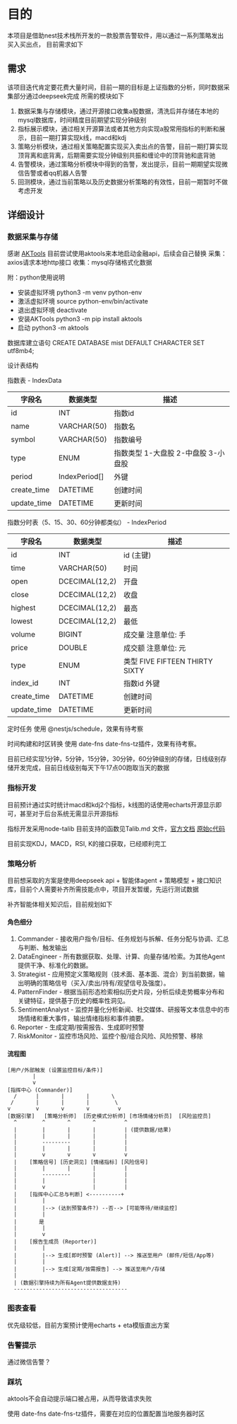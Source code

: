 # 目的

本项目是借助nest技术栈所开发的一款股票告警软件，用以通过一系列策略发出买入买出点，
目前需求如下

## 需求

该项目迭代肯定要花费大量时间，目前一期的目标是上证指数的分析，同时数据采集部分通过deepseek完成
所需的模块如下

1. 数据采集与存储模块，通过开源接口收集a股数据，清洗后并存储在本地的mysql数据库，时间精度目前期望实现分钟级别
2. 指标展示模块，通过相关开源算法或者其他方向实现a股常用指标的判断和展示，目前一期打算实现k线，macd和kdj
3. 策略分析模块，通过相关策略配置实现买入卖出点的告警，目前一期打算实现顶背离和底背离，后期需要实现分钟级别共振和缠论中的顶背驰和底背驰
4. 告警模块，通过策略分析模块中得到的告警，发出提示，目前一期期望实现微信告警或者qq机器人告警
5. 回测模块，通过当前策略以及历史数据分析策略的有效性，目前一期暂时不做考虑开发

## 详细设计

### 数据采集与存储

感谢 [AKTools](https://aktools.akfamily.xyz/#fastapi) 目前尝试使用aktools来本地启动金融api，后续会自己替换
采集：axios请求本地http接口
收集：mysql存储格式化数据

附：python使用说明

- 安装虚拟环境
  python3 -m venv python-env
- 激活虚拟环境
  source python-env/bin/activate
- 退出虚拟环境
  deactivate
- 安装AKTools
  python3 -m pip install aktools
- 启动
  python3 -m aktools

数据库建立语句 CREATE DATABASE mist DEFAULT CHARACTER SET utf8mb4;

设计表结构

指数表 - IndexData

| 字段名      | 数据类型      | 描述                                |
| ----------- | ------------- | ----------------------------------- |
| id          | INT           | 指数id                              |
| name        | VARCHAR(50)   | 指数名                              |
| symbol      | VARCHAR(50)   | 指数编号                            |
| type        | ENUM          | 指数类型 1-大盘股 2-中盘股 3-小盘股 |
| period      | IndexPeriod[] | 外键                                |
| create_time | DATETIME      | 创建时间                            |
| update_time | DATETIME      | 更新时间                            |

指数分时表（5、15、30、60分钟都类似） - IndexPeriod

| 字段名      | 数据类型       | 描述                           |
| ----------- | -------------- | ------------------------------ |
| id          | INT            | id (主键)                      |
| time        | VARCHAR(50)    | 时间                           |
| open        | DCECIMAL(12,2) | 开盘                           |
| close       | DCECIMAL(12,2) | 收盘                           |
| highest     | DCECIMAL(12,2) | 最高                           |
| lowest      | DCECIMAL(12,2) | 最低                           |
| volume      | BIGINT         | 成交量 注意单位: 手            |
| price       | DOUBLE         | 成交额 注意单位: 元            |
| type        | ENUM           | 类型 FIVE FIFTEEN THIRTY SIXTY |
| index_id    | INT            | 指数id 外键                    |
| create_time | DATETIME       | 创建时间                       |
| update_time | DATETIME       | 更新时间                       |

<!-- | vibration     | DCECIMAL(12,2) | 振幅          这两个指标不一定有                 |
| turnover_rate | DOUBLE         | 换手率                         | -->

定时任务 使用 @nestjs/schedule，效果有待考察

时间构建和时区转换 使用 date-fns date-fns-tz插件，效果有待考察。

目前已经实现1分钟，5分钟，15分钟，30分钟，60分钟级别的存储，日线级别存储开发完成，目前日线级别每天下午17点00跑取当天的数据

### 指标开发

目前预计通过实时统计macd和kdj2个指标，k线图的话使用echarts开源显示即可，甚至对于后台系统无需显示开源指标

指标开发采用node-talib 目前支持的函数见Talib.md 文件，[官方文档](https://github.com/oransel/node-talib) [原始c代码](https://ta-lib.org/)

目前实现KDJ，MACD，RSI, K的接口获取，已经顺利完工

### 策略分析

目前想采取的方案是使用deepseek api + 智能体agent + 策略模型 + 接口知识库，目前个人需要补齐所需技能点中，项目开发暂缓，先运行测试数据

补齐智能体相关知识后，目前规划如下

#### 角色细分

1. Commander - 接收用户指令/目标、任务规划与拆解、任务分配与协调、汇总与判断、触发输出
2. DataEngineer - 所有数据获取、处理、计算、向量存储/检索。为其他Agent提供干净、标准化的数据。
3. Strategist -  应用预定义策略规则（技术面、基本面、混合）到当前数据，输出明确的策略信号（买入/卖出/持有/观望信号及强度）。
4. PatternFinder - 根据当前形态检索相似历史片段，分析后续走势概率分布和关键特征，提供基于历史的概率性洞见。
5. SentimentAnalyst - 监控并量化分析新闻、社交媒体、研报等文本信息中的市场情绪和重大事件，输出情绪指标和事件摘要。
6. Reporter - 生成定期/按需报告、生成即时预警
7. RiskMonitor - 监控市场风险、监控个股/组合风险、风险预警、移除

#### 流程图
```text
[用户/外部触发 (设置监控目标/条件)]
        |
        v
[指挥中心 (Commander)]
  /      |       |       |       \
 /       |       |       |        \
v        v       v       v         v
[数据引擎]   [策略分析师]  [历史模式分析师] [市场情绪分析员]  [风险监控员]
  ^        ^       ^       ^         ^
  |        |       |       |         | (提供数据/结果)
  |        |       |       |         |
  |        ---------       |         |
  |        |       |       |         |
  |        v       v       v         v
  |    [策略信号] [历史洞见] [情绪指标] [风险信号]
  |        |       |       |         |
  |        ---------       |         |
  |        |               |         |
  |        v               |         |
  |    [指挥中心汇总与判断] <----------+
  |        |
  |        |--> (达到预警条件?) --否--> [可能等待/继续监控]
  |        |
  |       是
  |        |
  |        v
  |    [报告生成员 (Reporter)]
  |        |
  |        |--> 生成[即时预警 (Alert)] --> 推送至用户 (邮件/短信/App等)
  |        |
  |        |--> 生成[定期/按需报告] --> 推送至用户/存储
  |
  | (数据引擎持续为所有Agent提供数据支持)
  ------------------------------------
```
### 图表查看

优先级较低，目前方案预计使用echarts + eta模版直出方案

### 告警提示

通过微信告警？

### 踩坑

aktools不会自动提示端口被占用，从而导致请求失败

使用 date-fns date-fns-tz插件，需要在对应的位置配置当地服务器时区
